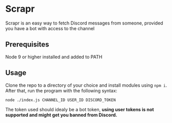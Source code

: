 # Scrapr

Scrapr is an easy way to fetch Discord messages from someone, provided you have a bot with access to the channel

## Prerequisites 
Node 9 or higher installed and added to PATH

## Usage
Clone the repo to a directory of your choice and install modules using `npm i`.   
After that, run the program with the following syntax:
```
node ./index.js CHANNEL_ID USER_ID DISCORD_TOKEN
```
The token used should idealy be a bot token, **using user tokens is not supported and might get you banned from Discord.**
